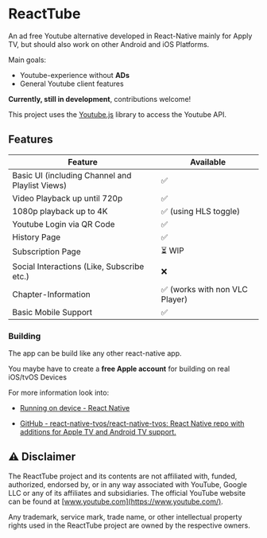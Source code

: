 # ReactTube

An ad free Youtube alternative developed in React-Native mainly for Apply TV, but should also work on other Android and iOS Platforms.

Main goals:

- Youtube-experience without **ADs**
- General Youtube client features

**Currently, still in development**, contributions welcome!

This project uses the [Youtube.js](https://github.com/LuanRT/YouTube.js) library to access the Youtube API.

## Features

| Feature                                         | Available                     |
|-------------------------------------------------|-------------------------------|
| Basic UI (including Channel and Playlist Views) | ✅                             |
| Video Playback up until 720p                    | ✅                             |
| 1080p playback up to 4K                         | ✅ (using HLS toggle)          |
| Youtube Login via QR Code                       | ✅                             |
| History Page                                    | ✅                             |
| Subscription Page                               | ⏳ WIP                         |
| Social Interactions (Like, Subscribe etc.)      | ❌                             |
| Chapter-Information                             | ✅ (works with non VLC Player) |
| Basic Mobile Support                            | ✅                             |

### Building

The app can be build like any other react-native app.

You maybe have to create a **free Apple account** for building on real iOS/tvOS Devices

For more information look into:

- [Running on device - React Native](https://reactnative.dev/docs/running-on-device)

- [GitHub - react-native-tvos/react-native-tvos: React Native repo with additions for Apple TV and Android TV support.](https://github.com/react-native-tvos/react-native-tvos)

## ⚠️ Disclaimer

The ReactTube project and its contents are not affiliated with, funded, authorized, endorsed by, or in any way associated with YouTube, Google LLC or any of its affiliates and subsidiaries. The official YouTube website can be found at [www.youtube.com](https://www.youtube.com/).

Any trademark, service mark, trade name, or other intellectual property rights used in the ReactTube project are owned by the respective owners.
